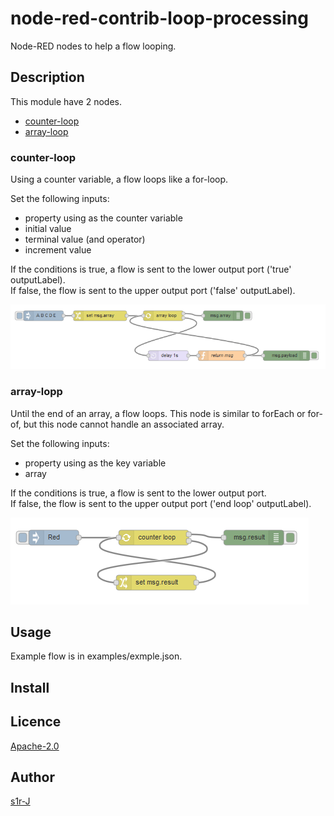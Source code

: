 node-red-contrib-loop-processing
====

Node-RED nodes to help a flow looping.

## Description

This module have 2 nodes.

- [counter-loop](#counter-loop)
- [array-loop](#array-loop)

### counter-loop

Using a counter variable, a flow loops like a for-loop.

Set the following inputs:
- property using as the counter variable
- initial value
- terminal value (and operator)
- increment value

If the conditions is true, a flow is sent to the lower output port ('true' outputLabel).  
If false, the flow is sent to the upper output port ('false' outputLabel). 

![array-loop](examples/arrayloop-example.png)

### array-lopp

Until the end of an array, a flow loops. This node is similar to forEach or for-of,
but this node cannot handle an associated array.

Set the following inputs:
- property using as the key variable
- array

If the conditions is true, a flow is sent to the lower output port.  
If false, the flow is sent to the upper output port ('end loop' outputLabel). 

![counter-loop](examples/counterloop-example.png)

## Usage

Example flow is in examples/exmple.json.

## Install

## Licence

[Apache-2.0](http://www.apache.org/licenses/LICENSE-2.0.html)

## Author

[s1r-J](https://github.com/s1r-J)